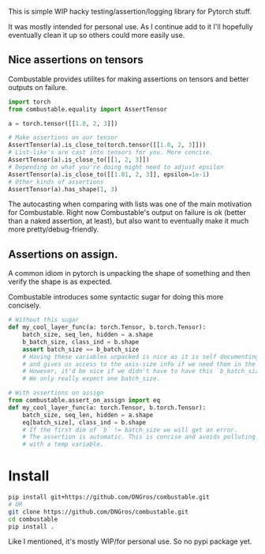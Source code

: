 This is simple WIP hacky testing/assertion/logging library for Pytorch stuff.

It was mostly intended for personal use. As I continue add to it I'll hopefully
eventually clean it up so others could more easily use.

## Nice assertions on tensors

Combustable provides utilites for making assertions
on tensors and better outputs on failure.

```Python
import torch
from combustable.equality import AssertTensor

a = torch.tensor([[1.0, 2, 3]])

# Make assertions on our tensor
AssertTensor(a).is_close_to(torch.tensor([[1.0, 2, 3]]))
# List-like's are cast into tensors for you. More concise.
AssertTensor(a).is_close_to([[1, 2, 3]])
# Depending on what you're doing might need to adjust epsilon
AssertTensor(a).is_close_to([[1.01, 2, 3]], epsilon=1e-1)
# Other kinds of assertions
AssertTensor(a).has_shape(1, 3)
```

The autocasting when comparing with lists was one of the main motivation for
Combustable. Right now Combustable's output on failure is ok (better than a naked assertion, at least), 
but also want to eventually make it much more pretty/debug-friendly.

## Assertions on assign.

A common idiom in pytorch is unpacking the shape of something
and then verify the shape is as expected. 

Combustable introduces some syntactic sugar for doing this more concisely.

```Python
# Without this sugar
def my_cool_layer_func(a: torch.Tensor, b.torch.Tensor):
    batch_size, seq_len, hidden = a.shape
    b_batch_size, class_ind = b.shape
    assert batch_size == b_batch_size
    # Having these variables unpacked is nice as it is self documenting
    # and gives us access to the axis-size info if we need them in the method.
    # However, it'd be nice if we didn't have to have this `b_batch_size` temp var.
    # We only really expect one batch_size.

# With assertions on assign
from combustable.assert_on_assign import eq
def my_cool_layer_func(a: torch.Tensor, b.torch.Tensor):
    batch_size, seq_len, hidden = a.shape
    eq[batch_size], class_ind = b.shape
    # If the first dim of `b` != batch_size we will get an error.
    # The assertion is automatic. This is concise and avoids polluting our namespace
    # with a temp variable.
```

# Install

```bash
pip install git+https://github.com/DNGros/combustable.git
# OR
git clone https://github.com/DNGros/combustable.git
cd combustable
pip install .
```
Like I mentioned, it's mostly WIP/for personal use. So no pypi package yet.
